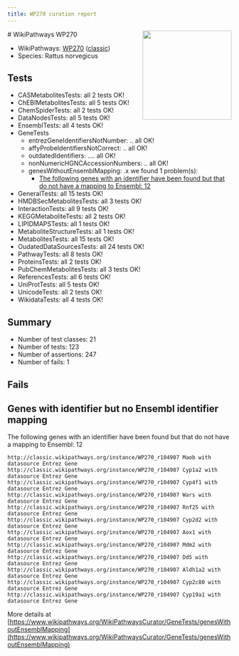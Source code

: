 ```yaml
---
title: WP270 curation report
---
```


<img style="float: right; width: 200px" src="https://upload.wikimedia.org/wikipedia/commons/thumb/8/83/Wplogo_with_text_500.png/640px-Wplogo_with_text_500.png" />
# WikiPathways WP270

* WikiPathways: [WP270](https://wikipathways.org/pathways/WP270) ([classic](https://classic.wikipathways.org/instance/WP270))
* Species: Rattus norvegicus
## Tests
* CASMetabolitesTests: all 2 tests OK!
* ChEBIMetabolitesTests: all 5 tests OK!
* ChemSpiderTests: all 2 tests OK!
* DataNodesTests: all 5 tests OK!
* EnsemblTests: all 4 tests OK!
* GeneTests
    * entrezGeneIdentifiersNotNumber: .. all OK!
    * affyProbeIdentifiersNotCorrect: .. all OK!
    * outdatedIdentifiers: .... all OK!
    * nonNumericHGNCAccessionNumbers: .. all OK!
    * genesWithoutEnsemblMapping: .x we found 1 problem(s):
        * [The following genes with an identifier have been found but that do not have a mapping to Ensembl: 12](#c4e5430f)
* GeneralTests: all 15 tests OK!
* HMDBSecMetabolitesTests: all 3 tests OK!
* InteractionTests: all 9 tests OK!
* KEGGMetaboliteTests: all 2 tests OK!
* LIPIDMAPSTests: all 1 tests OK!
* MetaboliteStructureTests: all 1 tests OK!
* MetabolitesTests: all 15 tests OK!
* OudatedDataSourcesTests: all 24 tests OK!
* PathwayTests: all 8 tests OK!
* ProteinsTests: all 2 tests OK!
* PubChemMetabolitesTests: all 3 tests OK!
* ReferencesTests: all 6 tests OK!
* UniProtTests: all 5 tests OK!
* UnicodeTests: all 2 tests OK!
* WikidataTests: all 4 tests OK!


## Summary

* Number of test classes: 21
* Number of tests: 123
* Number of assertions: 247
* Number of fails: 1

## Fails

<a name="c4e5430f" />

## Genes with identifier but no Ensembl identifier mapping

The following genes with an identifier have been found but that do not have a mapping to Ensembl: 12
```
http://classic.wikipathways.org/instance/WP270_r104907 Maob with datasource Entrez Gene
http://classic.wikipathways.org/instance/WP270_r104907 Cyp1a2 with datasource Entrez Gene
http://classic.wikipathways.org/instance/WP270_r104907 Cyp4f1 with datasource Entrez Gene
http://classic.wikipathways.org/instance/WP270_r104907 Wars with datasource Entrez Gene
http://classic.wikipathways.org/instance/WP270_r104907 Rnf25 with datasource Entrez Gene
http://classic.wikipathways.org/instance/WP270_r104907 Cyp2d2 with datasource Entrez Gene
http://classic.wikipathways.org/instance/WP270_r104907 Aox1 with datasource Entrez Gene
http://classic.wikipathways.org/instance/WP270_r104907 Mdm2 with datasource Entrez Gene
http://classic.wikipathways.org/instance/WP270_r104907 Dd5 with datasource Entrez Gene
http://classic.wikipathways.org/instance/WP270_r104907 Aldh1a2 with datasource Entrez Gene
http://classic.wikipathways.org/instance/WP270_r104907 Cyp2c80 with datasource Entrez Gene
http://classic.wikipathways.org/instance/WP270_r104907 Cyp19a1 with datasource Entrez Gene
```

More details at [https://www.wikipathways.org/WikiPathwaysCurator/GeneTests/genesWithoutEnsemblMapping](https://www.wikipathways.org/WikiPathwaysCurator/GeneTests/genesWithoutEnsemblMapping)


